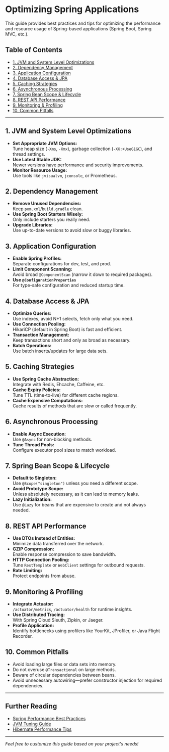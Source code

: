 # Optimizing Spring Applications

This guide provides best practices and tips for optimizing the performance and resource usage of Spring-based applications (Spring Boot, Spring MVC, etc.).

## Table of Contents

- [1. JVM and System Level Optimizations](#1-jvm-and-system-level-optimizations)
- [2. Dependency Management](#2-dependency-management)
- [3. Application Configuration](#3-application-configuration)
- [4. Database Access & JPA](#4-database-access--jpa)
- [5. Caching Strategies](#5-caching-strategies)
- [6. Asynchronous Processing](#6-asynchronous-processing)
- [7. Spring Bean Scope & Lifecycle](#7-spring-bean-scope--lifecycle)
- [8. REST API Performance](#8-rest-api-performance)
- [9. Monitoring & Profiling](#9-monitoring--profiling)
- [10. Common Pitfalls](#10-common-pitfalls)

---

## 1. JVM and System Level Optimizations

- **Set Appropriate JVM Options:**  
  Tune heap size (`-Xms`, `-Xmx`), garbage collection (`-XX:+UseG1GC`), and thread settings.
- **Use Latest Stable JDK:**  
  Newer versions have performance and security improvements.
- **Monitor Resource Usage:**  
  Use tools like `jvisualvm`, `jconsole`, or Prometheus.

## 2. Dependency Management

- **Remove Unused Dependencies:**  
  Keep `pom.xml`/`build.gradle` clean.
- **Use Spring Boot Starters Wisely:**  
  Only include starters you really need.
- **Upgrade Libraries:**  
  Use up-to-date versions to avoid slow or buggy libraries.

## 3. Application Configuration

- **Enable Spring Profiles:**  
  Separate configurations for dev, test, and prod.
- **Limit Component Scanning:**  
  Avoid broad `@ComponentScan` (narrow it down to required packages).
- **Use `@ConfigurationProperties`**  
  For type-safe configuration and reduced startup time.

## 4. Database Access & JPA

- **Optimize Queries:**  
  Use indexes, avoid N+1 selects, fetch only what you need.
- **Use Connection Pooling:**  
  HikariCP (default in Spring Boot) is fast and efficient.
- **Transaction Management:**  
  Keep transactions short and only as broad as necessary.
- **Batch Operations:**  
  Use batch inserts/updates for large data sets.

## 5. Caching Strategies

- **Use Spring Cache Abstraction:**  
  Integrate with Redis, Ehcache, Caffeine, etc.
- **Cache Expiry Policies:**  
  Tune TTL (time-to-live) for different cache regions.
- **Cache Expensive Computations:**  
  Cache results of methods that are slow or called frequently.

## 6. Asynchronous Processing

- **Enable Async Execution:**  
  Use `@Async` for non-blocking methods.
- **Tune Thread Pools:**  
  Configure executor pool sizes to match workload.

## 7. Spring Bean Scope & Lifecycle

- **Default to Singleton:**  
  Use `@Scope("singleton")` unless you need a different scope.
- **Avoid Prototype Scope:**  
  Unless absolutely necessary, as it can lead to memory leaks.
- **Lazy Initialization:**  
  Use `@Lazy` for beans that are expensive to create and not always needed.

## 8. REST API Performance

- **Use DTOs Instead of Entities:**  
  Minimize data transferred over the network.
- **GZIP Compression:**  
  Enable response compression to save bandwidth.
- **HTTP Connection Pooling:**  
  Tune `RestTemplate` or `WebClient` settings for outbound requests.
- **Rate Limiting:**  
  Protect endpoints from abuse.

## 9. Monitoring & Profiling

- **Integrate Actuator:**  
  `/actuator/metrics`, `/actuator/health` for runtime insights.
- **Use Distributed Tracing:**  
  With Spring Cloud Sleuth, Zipkin, or Jaeger.
- **Profile Application:**  
  Identify bottlenecks using profilers like YourKit, JProfiler, or Java Flight Recorder.

## 10. Common Pitfalls

- Avoid loading large files or data sets into memory.
- Do not overuse `@Transactional` on large methods.
- Beware of circular dependencies between beans.
- Avoid unnecessary autowiring—prefer constructor injection for required dependencies.

---

## Further Reading

- [Spring Performance Best Practices](https://docs.spring.io/spring-boot/docs/current/reference/html/production-ready-features.html)
- [JVM Tuning Guide](https://docs.oracle.com/en/java/javase/17/gctuning/)
- [Hibernate Performance Tips](https://vladmihalcea.com/tutorials/hibernate/)

---

*Feel free to customize this guide based on your project's needs!*


